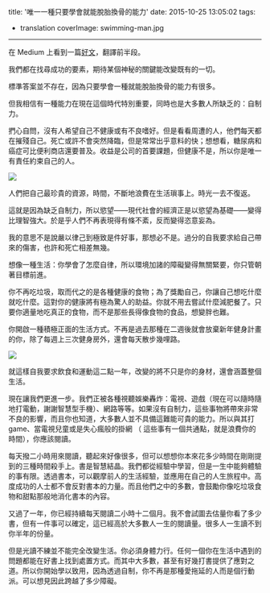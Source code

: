 title: '唯一一種只要學會就能脫胎換骨的能力'
date: 2015-10-25 13:05:02
tags:
- translation
coverImage: swimming-man.jpg
---

在 Medium 上看到一篇[好文](https://medium.com/keep-learning-keep-growing/the-only-one-skill-that-if-you-have-will-completely-change-your-life-ba9b40b8fdf5#.tjk2mly1w)，翻譯前半段。
<!-- more -->
我們都在找尋成功的要素，期待某個神秘的關鍵能改變既有的一切。

標準答案並不存在，因為只要學會一種就能脫胎換骨的能力有很多。

但我相信有一種能力在現在這個時代特別重要，同時也是大多數人所缺乏的：自制力。

捫心自問，沒有人希望自己不健康或有不良嗜好。但是看看周遭的人，他們每天都在摧殘自己。死亡或許不會突然降臨，但是常常出乎意料的快；想想看，糖尿病和癌症可比便利商店還要普及。收益是公司的首要課題，但健康不是，所以你是唯一有責任約束自己的人。

![](eating-junk-food.jpg)

人們把自己最珍貴的資源，時間，不斷地浪費在生活瑣事上。時光一去不復返。

這就是因為缺乏自制力，所以慾望——現代社會的經濟正是以慾望為基礎——變得比理智強大。於是乎人們不再表現得有條不紊，反而變得恣意妄為。

我的意思不是說嚴以律己到極致是件好事，那想必不是。過分的自我要求給自己帶來的傷害，也許和死亡相差無幾。

想像一種生活：你學會了怎麼自律，所以環境加諸的障礙變得無關緊要，你只管朝著目標前進。

你不再吃垃圾，取而代之的是各種健康的食物；為了獎勵自己，你讓自己想吃什麼就吃什麼。這對你的健康將有極為驚人的助益。你就不用去嘗試什麼減肥餐了。只要你適量地吃真正的食物，而不是那些長得像食物的食品，想變胖也難。

你開啟一種積極正面的生活方式。不再是過去那種在二週後就會放棄新年健身計畫的你，除了每週上三次健身房外，還會每天散步幾哩路。

![](lots-of-books.jpg)

就這樣自我要求飲食和運動這二點一年，改變的將不只是你的身材，還會涵蓋整個生活。

現在讓我們更進一步。我們正被各種視聽娛樂轟炸：電視、遊戲（現在可以隨時隨地打電動，謝謝智慧型手機）、網路等等。如果沒有自制力，這些事物將帶來非常不良的影響，而且你也知道，大多數人並不具備這難能可貴的能力。所以與其打 game、當電視兒童或是失心瘋般的掛網 （ 這些事有一個共通點，就是浪費你的時間），你應該閱讀。

每天撥二小時用來閱讀，聽起來好像很多，但可以想想你本來花多少時間在剛剛提到的三種時間殺手上。書是智慧結晶。我們都從經驗中學習，但是一生中能夠體驗的事有限。透過書本，可以觀摩前人的生活經驗，並應用在自己的人生旅程中。高度成功的人士都不會反對書本的力量。而且他們之中的多數，會鼓勵你像吃垃圾食物和甜點那般地消化書本的內容。

又過了一年，你已經持續每天閱讀二小時十二個月。我不會試圖去估量你看了多少書，但有一件事可以確定，這已經高於大多數人一生的閱讀量。很多人一生讀不到你半年的份量。

但是光讀不練並不能完全改變生活。你必須身體力行。任何一個你在生活中遇到的問題都能在好書上找到處置方式。而其中大多數，甚至有好幾打書提供了應對之道。所以你開始學以致用，因為透過自制，你不再是那種愛拖延的人而是個行動派。可以想見因此跨越了多少障礙。
